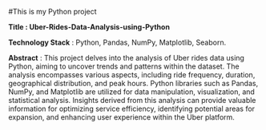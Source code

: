 #This is my Python project

**Title : Uber-Rides-Data-Analysis-using-Python**

**Technology Stack** : Python, Pandas, NumPy, Matplotlib, Seaborn.
                                                                                                                                                                      
                                                                                                                                                                       
**Abstract** : This project delves into the analysis of Uber rides data using Python, aiming to uncover trends and patterns within the dataset. The analysis encompasses various aspects, including ride frequency, duration, geographical distribution, and peak hours. Python libraries such as Pandas, NumPy, and Matplotlib are utilized for data manipulation, visualization, and statistical analysis. Insights derived from this analysis can provide valuable information for optimizing service efficiency, identifying potential areas for expansion, and enhancing user experience within the Uber platform.                                                                                                                                                       
